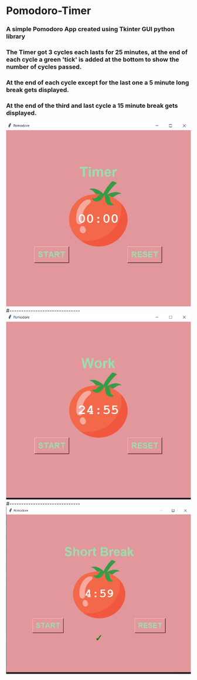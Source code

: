 # Pomodoro-Timer

### A simple Pomodoro App created using Tkinter GUI python library
### The Timer got 3 cycles each lasts for 25 minutes, at the end of each cycle a green 'tick' is added at the bottom to show the number of cycles passed.
### At the end of each cycle except for the last one a 5 minute long break gets displayed.
### At the end of the third and last cycle a 15 minute break gets displayed.

![Main Menu](Images/MainMenu.PNG)
#------------------------------
![First Cycle](Images/FirstCycle.PNG)
#------------------------------
![First Break](Images/FirstBreak.png)
